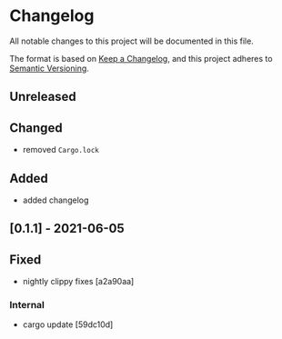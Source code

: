 # Changelog

All notable changes to this project will be documented in this file.

The format is based on [Keep a Changelog](https://keepachangelog.com/en/1.0.0/),
and this project adheres to [Semantic Versioning](https://semver.org/spec/v2.0.0.html).

## Unreleased

## Changed
- removed `Cargo.lock`

## Added
- added changelog

## [0.1.1] - 2021-06-05

## Fixed
- nightly clippy fixes [a2a90aa]

### Internal
- cargo update [59dc10d]